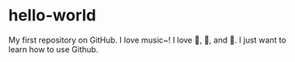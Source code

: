 hello-world
============
My first repository on GitHub.
I love music~!
I love :pizza:, :guitar:, and :dancer:.
I just want to learn how to use Github.
